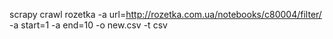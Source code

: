 scrapy crawl rozetka -a url=http://rozetka.com.ua/notebooks/c80004/filter/ -a start=1 -a end=10 -o new.csv -t csv